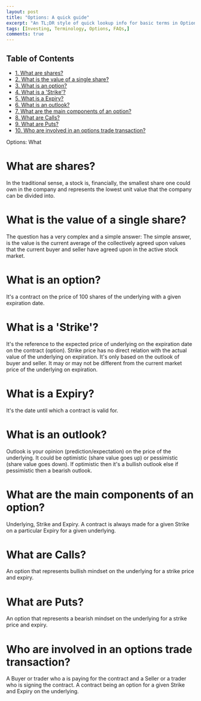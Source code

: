 ```yaml
---
layout: post
title: "Options: A quick guide"
excerpt: "An TL;DR style of quick lookup info for basic terms in Options"
tags: [Investing, Terminology, Options, FAQs,]
comments: true
---
```


<div id="table-of-contents">
<h2>Table of Contents</h2>
<div id="text-table-of-contents">
<ul>
<li><a href="#sec-1">1. What are shares?</a></li>
<li><a href="#sec-2">2. What is the value of a single share?</a></li>
<li><a href="#sec-3">3. What is an option?</a></li>
<li><a href="#sec-4">4. What is a 'Strike'?</a></li>
<li><a href="#sec-5">5. What is a Expiry?</a></li>
<li><a href="#sec-6">6. What is an outlook?</a></li>
<li><a href="#sec-7">7. What are the main components of an option?</a></li>
<li><a href="#sec-8">8. What are Calls?</a></li>
<li><a href="#sec-9">9. What are Puts?</a></li>
<li><a href="#sec-10">10. Who are involved in an options trade transaction?</a></li>
</ul>
</div>
</div>

Options: What

# What are shares?

In the traditional sense, a stock is, financially, the smallest
share one could own in the company and represents the lowest unit value that the company
can be divided into.

# What is the value of a single share?

The question has a very complex and a simple answer: The simple
answer, is the value is the current average of the collectively
agreed upon values that the current buyer and seller have agreed
upon in the active stock market.

# What is an option?

It's a contract on the price of 100 shares of the underlying with a
given expiration date.

# What is a 'Strike'?

It's the reference to the expected price of underlying on the
expiration date on the contract (option). Strike price has no direct
relation with the actual value of the underlying on expiration. It's
only based on the outlook of buyer and seller. It may or may not be different from the
current market price of the underlying on expiration.

# What is a Expiry?

It's the date until which a contract is valid for.

# What is an outlook?

Outlook is your opinion (prediction/expectation) on the price of the
underlying. It could be optimistic (share value goes up) or
pessimistic (share value goes down). If optimistic
then it's a bullish outlook else if pessimistic then a bearish
outlook.

# What are the main components of an option?

Underlying, Strike and Expiry. A contract is always made for a given Strike on
a particular Expiry for a given underlying.

# What are Calls?

An option that represents bullish mindset on the underlying for a
strike price and expiry.

# What are Puts?

An option that represents a bearish mindset on the underlying for a
strike price and expiry.

# Who are involved in an options trade transaction?

A Buyer or trader who a is paying for the contract and a Seller or a
trader who is signing the contract. A contract being an option for a
given Strike and Expiry on the underlying.
